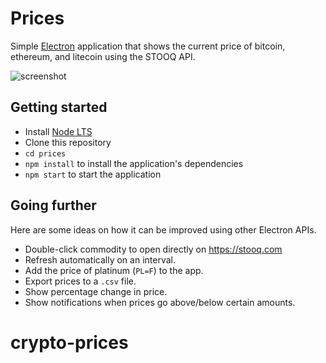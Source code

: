 # Prices

Simple [Electron](http://electronjs.org) application that shows the current
price of bitcoin, ethereum, and litecoin using the STOOQ API.

![screenshot](https://imgur.com/vGZNe8d)

## Getting started

- Install [Node LTS](https://nodejs.org)
- Clone this repository
- `cd prices`
- `npm install` to install the application's dependencies
- `npm start` to start the application

## Going further

Here are some ideas on how it can be improved using other Electron APIs.

- Double-click commodity to open directly on https://stooq.com
- Refresh automatically on an interval.
- Add the price of platinum (`PL=F`) to the app.
- Export prices to a `.csv` file.
- Show percentage change in price.
- Show notifications when prices go above/below certain amounts.
# crypto-prices
